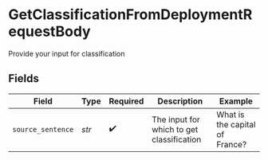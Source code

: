 # GetClassificationFromDeploymentRequestBody

Provide your input for classification


## Fields

| Field                                     | Type                                      | Required                                  | Description                               | Example                                   |
| ----------------------------------------- | ----------------------------------------- | ----------------------------------------- | ----------------------------------------- | ----------------------------------------- |
| `source_sentence`                         | *str*                                     | :heavy_check_mark:                        | The input for which to get classification | What is the capital of France?            |